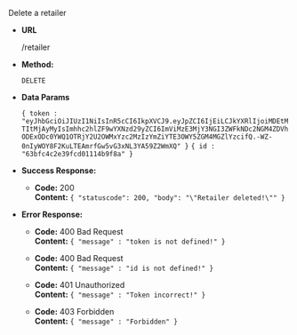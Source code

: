 Delete a retailer
  
* **URL**

  /retailer

* **Method:**
 
  `DELETE`

* **Data Params**

  `{ token : "eyJhbGciOiJIUzI1NiIsInR5cCI6IkpXVCJ9.eyJpZCI6IjEiLCJkYXRlIjoiMDEtMTItMjAyMyIsImhhc2hlZF9wYXNzd29yZCI6ImViMzE3MjY3NGI3ZWFkNDc2NGM4ZDVhODExODc0YWQ1OTRjY2U2OWMxYzc2MzIzYmZiYTE3OWY5ZGM4MGZlYzcifQ.-WZ-0nIyWOY8F2KuLTEAmrfGw5vG3xNL3YA59Z2WmXQ" }`
  `{ id : "63bfc4c2e39fcd01114b9f8a" }`

* **Success Response:**

  * **Code:** 200 <br />
    **Content:** `
{
  "statuscode": 200,
  "body": "\"Retailer deleted!\""
}
    `
 
* **Error Response:**
  * **Code:** 400 Bad Request <br />
    **Content:** `{ "message" : "token is not defined!" }`
    
  * **Code:** 400 Bad Request <br />
    **Content:** `{ "message" : "id is not defined!" }`
    
  * **Code:** 401 Unauthorized <br />
    **Content:** `{ "message" : "Token incorrect!" }`
    
  * **Code:** 403 Forbidden <br />
    **Content:** `{ "message" : "Forbidden" }`

